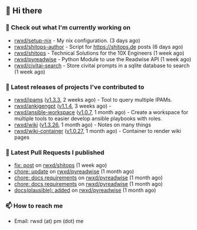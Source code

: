 ## 👋 Hi there

### 👷 Check out what I'm currently working on


- [rwxd/setup-nix](https://github.com/rwxd/setup-nix) - My nix configuration. (3 days ago)
- [rwxd/shitops-author](https://github.com/rwxd/shitops-author) - Script for https://shitops.de posts (6 days ago)
- [rwxd/shitops](https://github.com/rwxd/shitops) - Technical Solutions for the 10X Engineers (1 week ago)
- [rwxd/pyreadwise](https://github.com/rwxd/pyreadwise) - Python Module to use the Readwise API (1 week ago)
- [rwxd/civitai-search](https://github.com/rwxd/civitai-search) - Store civitai prompts in a sqlite database to search (1 week ago)

### 🔭 Latest releases of projects I've contributed to


- [rwxd/ipams](https://github.com/rwxd/ipams) ([v1.3.3](https://github.com/rwxd/ipams/releases/tag/v1.3.3), 2 weeks ago) - Tool to query multiple IPAMs.
- [rwxd/ankigengpt](https://github.com/rwxd/ankigengpt) ([v1.1.4](https://github.com/rwxd/ankigengpt/releases/tag/v1.1.4), 3 weeks ago) - 
- [rwxd/ansible-workspace](https://github.com/rwxd/ansible-workspace) ([v1.0.7](https://github.com/rwxd/ansible-workspace/releases/tag/v1.0.7), 1 month ago) - Create a workspace for multiple tools to easier develop ansible playbooks with roles.
- [rwxd/wiki](https://github.com/rwxd/wiki) ([v1.3.26](https://github.com/rwxd/wiki/releases/tag/v1.3.26), 1 month ago) - Notes on many things
- [rwxd/wiki-container](https://github.com/rwxd/wiki-container) ([v1.0.27](https://github.com/rwxd/wiki-container/releases/tag/v1.0.27), 1 month ago) - Container to render wiki pages

### 🔨 Latest Pull Requests I published


- [fix: post](https://github.com/rwxd/shitops/pull/4) on [rwxd/shitops](https://github.com/rwxd/shitops) (1 week ago)
- [chore: update](https://github.com/rwxd/pyreadwise/pull/51) on [rwxd/pyreadwise](https://github.com/rwxd/pyreadwise) (1 month ago)
- [chore: docs requirements](https://github.com/rwxd/pyreadwise/pull/50) on [rwxd/pyreadwise](https://github.com/rwxd/pyreadwise) (1 month ago)
- [chore: docs requirements](https://github.com/rwxd/pyreadwise/pull/49) on [rwxd/pyreadwise](https://github.com/rwxd/pyreadwise) (1 month ago)
- [docs(plausible): added](https://github.com/rwxd/pyreadwise/pull/48) on [rwxd/pyreadwise](https://github.com/rwxd/pyreadwise) (1 month ago)

### 📫 How to reach me

- Email: rwxd (at) pm (dot) me
